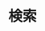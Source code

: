 ---
title: "検索" # in any language you want
layout: "search" # necessary for search
# url: "/archive"
# description: "Description for Search"
summary: "search"
placeholder: "入力して検索"
---